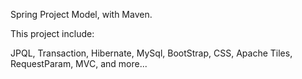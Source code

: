 Spring Project Model, with Maven.

This project include:

JPQL,
Transaction,
Hibernate,
MySql,
BootStrap,
CSS,
Apache Tiles,
RequestParam,
MVC,
and more...
